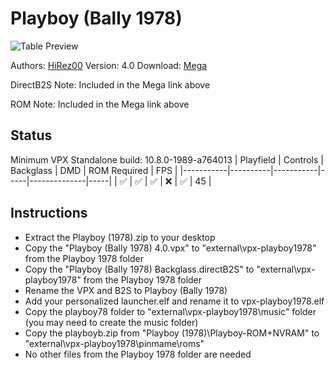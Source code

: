# Playboy (Bally 1978)

![Table Preview](https://pinballnirvana.com/forums/attachments/playboy_f2-jpg.36438/)

Authors: [HiRez00](https://vpuniverse.com/profile/19941-hirez00/)
Version: 4.0
Download: [Mega](https://mega.nz/file/QZJCiaZL#iXqYKeQwh_ZHXCe1Pe_IPO8IpbNkzujciLziiKce9WU)

DirectB2S
Note: Included in the Mega link above

ROM
Note: Included in the Mega link above

## Status 

Minimum VPX Standalone build: 10.8.0-1989-a764013
| Playfield | Controls | Backglass | DMD | ROM Required | FPS | 
|-----------|----------|-----------|-----|--------------|-----|
| :white_check_mark: | :white_check_mark: | :white_check_mark: | :x: | :white_check_mark: | 45 |

## Instructions

- Extract the Playboy (1978).zip to your desktop
- Copy the "Playboy (Bally 1978) 4.0.vpx" to "external\vpx-playboy1978" from the Playboy 1978 folder
- Copy the "Playboy (Bally 1978) Backglass.directB2S" to "external\vpx-playboy1978" from the Playboy 1978 folder
- Rename the VPX and B2S to Playboy (Bally 1978)
- Add your personalized launcher.elf and rename it to vpx-playboy1978.elf
- Copy the playboy78 folder to "external\vpx-playboy1978\music" folder (you may need to create the music folder)
- Copy the playboyb.zip from "Playboy (1978)\Playboy-ROM+NVRAM" to "external\vpx-playboy1978\pinmame\roms"
- No other files from the Playboy 1978 folder are needed